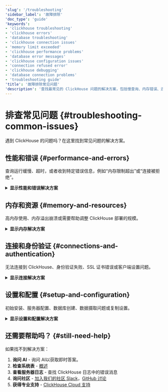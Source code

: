 ```yaml
---
'slug': '/troubleshooting'
'sidebar_label': '故障排除'
'doc_type': 'guide'
'keywords':
- 'clickhouse troubleshooting'
- 'clickhouse errors'
- 'database troubleshooting'
- 'clickhouse connection issues'
- 'memory limit exceeded'
- 'clickhouse performance problems'
- 'database error messages'
- 'clickhouse configuration issues'
- 'connection refused error'
- 'clickhouse debugging'
- 'database connection problems'
- 'troubleshooting guide'
'title': '故障排除常见问题'
'description': '查找最常见的 ClickHouse 问题的解决方案，包括慢查询、内存错误、连接问题和配置问题。'
---
```



# 排查常见问题 {#troubleshooting-common-issues}

遇到 ClickHouse 的问题吗？在这里找到常见问题的解决方案。

## 性能和错误 {#performance-and-errors}

查询运行缓慢、超时，或者收到特定错误信息，例如“内存限制超出”或“连接被拒绝”。

<details>
<summary><strong>显示性能和错误解决方案</strong></summary>

### 查询性能 {#query-performance}
- [查找使用最多资源的查询](/knowledgebase/find-expensive-queries)
- [完整的查询优化指南](/docs/optimize/query-optimization)
- [优化 JOIN 操作](/docs/best-practices/minimize-optimize-joins)
- [运行诊断查询以查找瓶颈](/docs/knowledgebase/useful-queries-for-troubleshooting)
<br/>
### 数据插入性能 {#data-insertion-performance}
- [加快数据插入速度](/docs/optimize/bulk-inserts)
- [设置异步插入](/docs/optimize/asynchronous-inserts)
<br/>
### 高级分析工具 {#advanced-analysis-tools}
<!-- - [使用 LLVM XRay 进行分析](/docs/knowledgebase/profiling-clickhouse-with-llvm-xray) -->
- [检查正在运行的进程](/docs/knowledgebase/which-processes-are-currently-running)
- [监控系统性能](/docs/operations/system-tables/processes)
<br/>
### 错误消息 {#error-messages}
- **"内存限制超出"** → [调试内存限制错误](/docs/guides/developer/debugging-memory-issues)
- **"连接被拒绝"** → [修复连接问题](#connections-and-authentication)
- **"登录失败"** → [设置用户、角色和权限](/docs/operations/access-rights)
- **"SSL 证书错误"** → [修复证书问题](/docs/knowledgebase/certificate_verify_failed_error)
- **"表/数据库错误"** → [数据库创建指南](/docs/sql-reference/statements/create/database) | [表 UUID 问题](/docs/engines/database-engines/atomic)
- **"网络超时"** → [网络故障排除](/docs/interfaces/http)
- **其他问题** → [跟踪集群中的错误](/docs/operations/system-tables/errors)
</details>

## 内存和资源 {#memory-and-resources}

高内存使用、内存溢出崩溃或需要帮助调整 ClickHouse 部署的规模。

<details>
<summary><strong>显示内存解决方案</strong></summary>

### 内存调试和监控 {#memory-debugging-and-monitoring}

- [识别内存使用情况](/docs/guides/developer/debugging-memory-issues)
- [检查当前内存使用](/docs/operations/system-tables/processes)
- [内存分配分析](/docs/operations/allocation-profiling)
- [分析内存使用模式](/docs/operations/system-tables/query_log)
<br/>
### 内存配置 {#memory-configuration}

- [配置内存限制](/docs/operations/settings/memory-overcommit)
- [服务器内存设置](/docs/operations/server-configuration-parameters/settings)
- [会话内存设置](/docs/operations/settings/settings)
<br/>
### 扩展和调整大小 {#scaling-and-sizing}

- [正确调整服务规模](/docs/operations/tips)
- [配置自动扩展](/docs/manage/scaling)

</details>

## 连接和身份验证 {#connections-and-authentication}

无法连接到 ClickHouse、身份验证失败、SSL 证书错误或客户端设置问题。

<details>
<summary><strong>显示连接解决方案</strong></summary>

### 基本连接问题 {#basic-connection-issues}
- [修复 HTTP 接口问题](/docs/interfaces/http)
- [处理 SSL 证书问题](/docs/knowledgebase/certificate_verify_failed_error)
- [用户身份验证设置](/docs/operations/access-rights)
<br/>
### 客户端接口 {#client-interfaces}
- [原生 ClickHouse 客户端](/docs/interfaces/natives-clients-and-interfaces)
- [MySQL 接口问题](/docs/interfaces/mysql)
- [PostgreSQL 接口问题](/docs/interfaces/postgresql)
- [gRPC 接口配置](/docs/interfaces/grpc)
- [SSH 接口设置](/docs/interfaces/ssh)
<br/>
### 网络和数据 {#network-and-data}
- [网络安全设置](/docs/operations/server-configuration-parameters/settings)
- [数据格式解析问题](/docs/interfaces/formats)

</details>

## 设置和配置 {#setup-and-configuration}

初始安装、服务器配置、数据库创建、数据摄取问题或复制设置。

<details>
<summary><strong>显示设置和配置解决方案</strong></summary>

### 初始设置 {#initial-setup}
- [配置服务器设置](/docs/operations/server-configuration-parameters/settings)
- [设置安全和访问控制](/docs/operations/access-rights)
- [正确配置硬件](/docs/operations/tips)
<br/>
### 数据库管理 {#database-management}
- [创建和管理数据库](/docs/sql-reference/statements/create/database)
- [选择正确的表引擎](/docs/engines/table-engines)
<!-- - [安全地修改模式](/docs/sql-reference/statements/alter/index) -->
<br/>
### 数据操作 {#data-operations}
- [优化批量数据插入](/docs/optimize/bulk-inserts)
- [处理数据格式问题](/docs/interfaces/formats)
- [设置流媒体数据管道](/docs/optimize/asynchronous-inserts)
- [提高 S3 集成性能](/docs/integrations/s3/performance)
<br/>
### 高级配置 {#advanced-configuration}
- [设置数据复制](/docs/engines/table-engines/mergetree-family/replication)
- [配置分布式表](/docs/engines/table-engines/special/distributed)
<!-- - [ClickHouse Keeper 设置](/docs/guides/sre/keeper/index.md) -->
- [设置备份和恢复](/docs/operations/backup)
- [配置监控](/docs/operations/system-tables/overview)

</details>

## 还需要帮助吗？ {#still-need-help}

如果找不到解决方案：

1. **询问 AI** - <KapaLink>询问 AI</KapaLink>以获取即时答案。
1. **检查系统表** - [概述](/operations/system-tables/overview)
2. **查看服务器日志** - 查找 ClickHouse 日志中的错误消息
3. **询问社区** - [加入我们的社区 Slack](https://clickhouse.com/slack)，[GitHub 讨论](https://github.com/ClickHouse/ClickHouse/discussions)
4. **获得专业支持** - [ClickHouse Cloud 支持](https://clickhouse.com/support)
